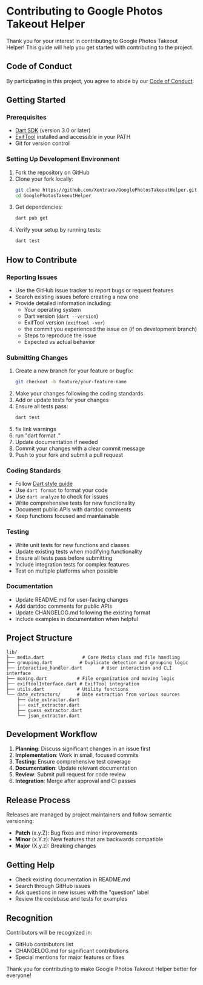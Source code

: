 # Contributing to Google Photos Takeout Helper

Thank you for your interest in contributing to Google Photos Takeout Helper! This guide will help you get started with contributing to the project.

## Code of Conduct

By participating in this project, you agree to abide by our [Code of Conduct](CODE_OF_CONDUCT.md).

## Getting Started

### Prerequisites

- [Dart SDK](https://dart.dev/get-dart) (version 3.0 or later)
- [ExifTool](https://exiftool.org/) installed and accessible in your PATH
- Git for version control

### Setting Up Development Environment

1. Fork the repository on GitHub
2. Clone your fork locally:
   ```bash
   git clone https://github.com/Xentraxx/GooglePhotosTakeoutHelper.git
   cd GooglePhotosTakeoutHelper
   ```
3. Get dependencies:
   ```bash
   dart pub get
   ```
4. Verify your setup by running tests:
   ```bash
   dart test
   ```

## How to Contribute

### Reporting Issues

- Use the GitHub issue tracker to report bugs or request features
- Search existing issues before creating a new one
- Provide detailed information including:
  - Your operating system
  - Dart version (`dart --version`)
  - ExifTool version (`exiftool -ver`)
  - the commit you experienced the issue on (if on development branch)
  - Steps to reproduce the issue
  - Expected vs actual behavior

### Submitting Changes

1. Create a new branch for your feature or bugfix:
   ```bash
   git checkout -b feature/your-feature-name
   ```
2. Make your changes following the coding standards
3. Add or update tests for your changes
4. Ensure all tests pass:
   ```bash
   dart test
   ```
5. fix link warnings
6. run "dart format ."
7. Update documentation if needed
8. Commit your changes with a clear commit message
9. Push to your fork and submit a pull request

### Coding Standards

- Follow [Dart style guide](https://dart.dev/guides/language/effective-dart/style)
- Use `dart format` to format your code
- Use `dart analyze` to check for issues
- Write comprehensive tests for new functionality
- Document public APIs with dartdoc comments
- Keep functions focused and maintainable

### Testing

- Write unit tests for new functions and classes
- Update existing tests when modifying functionality
- Ensure all tests pass before submitting
- Include integration tests for complex features
- Test on multiple platforms when possible

### Documentation

- Update README.md for user-facing changes
- Add dartdoc comments for public APIs
- Update CHANGELOG.md following the existing format
- Include examples in documentation when helpful

## Project Structure

```
lib/
├── media.dart              # Core Media class and file handling
├── grouping.dart          # Duplicate detection and grouping logic
├── interactive_handler.dart       # User interaction and CLI interface
├── moving.dart           # File organization and moving logic
├── exiftoolInterface.dart # ExifTool integration
├── utils.dart            # Utility functions
└── date_extractors/      # Date extraction from various sources
    ├── date_extractor.dart
    ├── exif_extractor.dart
    ├── guess_extractor.dart
    └── json_extractor.dart
```

## Development Workflow

1. **Planning**: Discuss significant changes in an issue first
2. **Implementation**: Work in small, focused commits
3. **Testing**: Ensure comprehensive test coverage
4. **Documentation**: Update relevant documentation
5. **Review**: Submit pull request for code review
6. **Integration**: Merge after approval and CI passes

## Release Process

Releases are managed by project maintainers and follow semantic versioning:
- **Patch** (x.y.Z): Bug fixes and minor improvements
- **Minor** (x.Y.z): New features that are backwards compatible
- **Major** (X.y.z): Breaking changes

## Getting Help

- Check existing documentation in README.md
- Search through GitHub issues
- Ask questions in new issues with the "question" label
- Review the codebase and tests for examples

## Recognition

Contributors will be recognized in:
- GitHub contributors list
- CHANGELOG.md for significant contributions
- Special mentions for major features or fixes

Thank you for contributing to make Google Photos Takeout Helper better for everyone!
